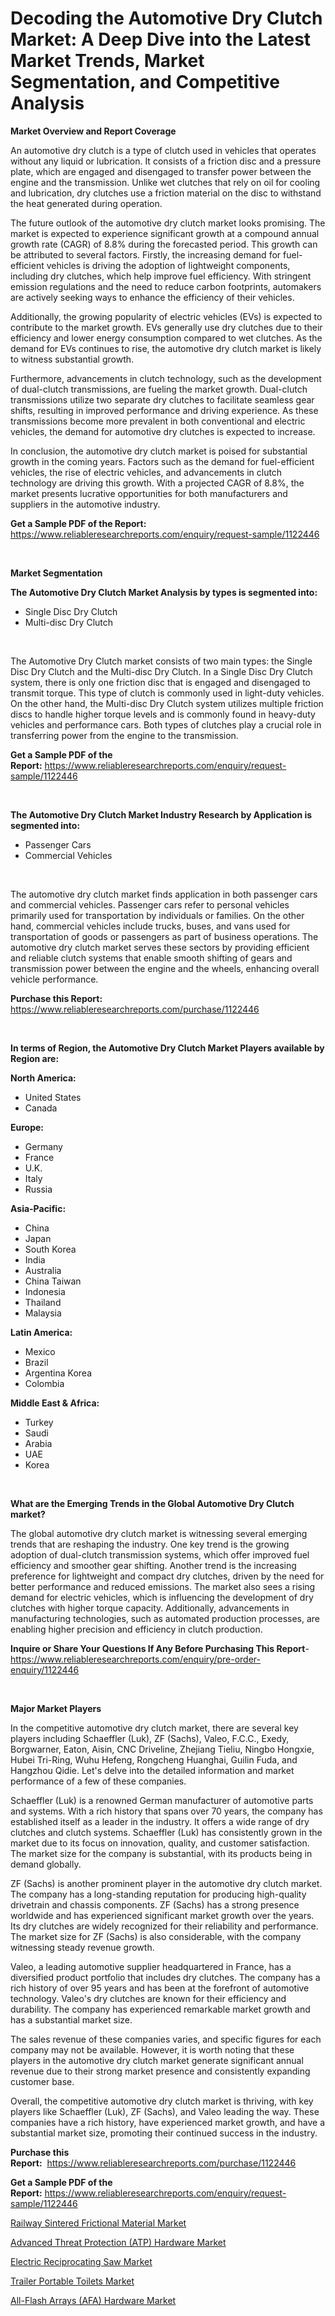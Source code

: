 <p><h1>Decoding the Automotive Dry Clutch Market: A Deep Dive into the Latest Market Trends, Market Segmentation, and Competitive Analysis</h1></p><p><strong>Market Overview and Report Coverage</strong></p>
<p><p>An automotive dry clutch is a type of clutch used in vehicles that operates without any liquid or lubrication. It consists of a friction disc and a pressure plate, which are engaged and disengaged to transfer power between the engine and the transmission. Unlike wet clutches that rely on oil for cooling and lubrication, dry clutches use a friction material on the disc to withstand the heat generated during operation.</p><p>The future outlook of the automotive dry clutch market looks promising. The market is expected to experience significant growth at a compound annual growth rate (CAGR) of 8.8% during the forecasted period. This growth can be attributed to several factors. Firstly, the increasing demand for fuel-efficient vehicles is driving the adoption of lightweight components, including dry clutches, which help improve fuel efficiency. With stringent emission regulations and the need to reduce carbon footprints, automakers are actively seeking ways to enhance the efficiency of their vehicles.</p><p>Additionally, the growing popularity of electric vehicles (EVs) is expected to contribute to the market growth. EVs generally use dry clutches due to their efficiency and lower energy consumption compared to wet clutches. As the demand for EVs continues to rise, the automotive dry clutch market is likely to witness substantial growth.</p><p>Furthermore, advancements in clutch technology, such as the development of dual-clutch transmissions, are fueling the market growth. Dual-clutch transmissions utilize two separate dry clutches to facilitate seamless gear shifts, resulting in improved performance and driving experience. As these transmissions become more prevalent in both conventional and electric vehicles, the demand for automotive dry clutches is expected to increase.</p><p>In conclusion, the automotive dry clutch market is poised for substantial growth in the coming years. Factors such as the demand for fuel-efficient vehicles, the rise of electric vehicles, and advancements in clutch technology are driving this growth. With a projected CAGR of 8.8%, the market presents lucrative opportunities for both manufacturers and suppliers in the automotive industry.</p></p>
<p><strong>Get a Sample PDF of the Report:</strong> <a href="https://www.reliableresearchreports.com/enquiry/request-sample/1122446">https://www.reliableresearchreports.com/enquiry/request-sample/1122446</a></p>
<p>&nbsp;</p>
<p><strong>Market Segmentation</strong></p>
<p><strong>The Automotive Dry Clutch Market Analysis by types is segmented into:</strong></p>
<p><ul><li>Single Disc Dry Clutch</li><li>Multi-disc Dry Clutch</li></ul></p>
<p>&nbsp;</p>
<p><p>The Automotive Dry Clutch market consists of two main types: the Single Disc Dry Clutch and the Multi-disc Dry Clutch. In a Single Disc Dry Clutch system, there is only one friction disc that is engaged and disengaged to transmit torque. This type of clutch is commonly used in light-duty vehicles. On the other hand, the Multi-disc Dry Clutch system utilizes multiple friction discs to handle higher torque levels and is commonly found in heavy-duty vehicles and performance cars. Both types of clutches play a crucial role in transferring power from the engine to the transmission.</p></p>
<p><strong>Get a Sample PDF of the Report:</strong>&nbsp;<a href="https://www.reliableresearchreports.com/enquiry/request-sample/1122446">https://www.reliableresearchreports.com/enquiry/request-sample/1122446</a></p>
<p>&nbsp;</p>
<p><strong>The Automotive Dry Clutch Market Industry Research by Application is segmented into:</strong></p>
<p><ul><li>Passenger Cars</li><li>Commercial Vehicles</li></ul></p>
<p>&nbsp;</p>
<p><p>The automotive dry clutch market finds application in both passenger cars and commercial vehicles. Passenger cars refer to personal vehicles primarily used for transportation by individuals or families. On the other hand, commercial vehicles include trucks, buses, and vans used for transportation of goods or passengers as part of business operations. The automotive dry clutch market serves these sectors by providing efficient and reliable clutch systems that enable smooth shifting of gears and transmission power between the engine and the wheels, enhancing overall vehicle performance.</p></p>
<p><strong>Purchase this Report:</strong>&nbsp; <a href="https://www.reliableresearchreports.com/purchase/1122446">https://www.reliableresearchreports.com/purchase/1122446</a></p>
<p>&nbsp;</p>
<p><strong>In terms of Region, the Automotive Dry Clutch Market Players available by Region are:</strong></p>
<p>
    <p> <strong> North America: </strong>
        <ul>
            <li>United States</li>
            <li>Canada</li>
        </ul>
        </p> 
    <p> <strong> Europe: </strong>
        <ul>
            <li>Germany</li>
            <li>France</li>
            <li>U.K.</li>
            <li>Italy</li>
            <li>Russia</li>
        </ul>
        </p> 
    <p> <strong> Asia-Pacific: </strong>
        <ul>
            <li>China</li>
            <li>Japan</li>
            <li>South Korea</li>
            <li>India</li>
            <li>Australia</li>
            <li>China Taiwan</li>
            <li>Indonesia</li>
            <li>Thailand</li>
            <li>Malaysia</li>
        </ul>
        </p> 
    <p> <strong> Latin America: </strong>
        <ul>
            <li>Mexico</li>
            <li>Brazil</li>
            <li>Argentina Korea</li>
            <li>Colombia</li>
        </ul>
        </p> 
    <p> <strong> Middle East & Africa: </strong>
        <ul>
            <li>Turkey</li>
            <li>Saudi</li>
            <li>Arabia</li>
            <li>UAE</li>
            <li>Korea</li>
        </ul>
    </p>
    </p>
<p>&nbsp;</p>
<p><strong>What are the Emerging Trends in the Global Automotive Dry Clutch market?</strong></p>
<p><p>The global automotive dry clutch market is witnessing several emerging trends that are reshaping the industry. One key trend is the growing adoption of dual-clutch transmission systems, which offer improved fuel efficiency and smoother gear shifting. Another trend is the increasing preference for lightweight and compact dry clutches, driven by the need for better performance and reduced emissions. The market also sees a rising demand for electric vehicles, which is influencing the development of dry clutches with higher torque capacity. Additionally, advancements in manufacturing technologies, such as automated production processes, are enabling higher precision and efficiency in clutch production.</p></p>
<p><strong>Inquire or Share Your Questions If Any Before Purchasing This Report</strong>- <a href="https://www.reliableresearchreports.com/enquiry/pre-order-enquiry/1122446">https://www.reliableresearchreports.com/enquiry/pre-order-enquiry/1122446</a></p>
<p>&nbsp;</p>
<p><strong>Major Market Players</strong></p>
<p><p>In the competitive automotive dry clutch market, there are several key players including Schaeffler (Luk), ZF (Sachs), Valeo, F.C.C., Exedy, Borgwarner, Eaton, Aisin, CNC Driveline, Zhejiang Tieliu, Ningbo Hongxie, Hubei Tri-Ring, Wuhu Hefeng, Rongcheng Huanghai, Guilin Fuda, and Hangzhou Qidie. Let's delve into the detailed information and market performance of a few of these companies.</p><p>Schaeffler (Luk) is a renowned German manufacturer of automotive parts and systems. With a rich history that spans over 70 years, the company has established itself as a leader in the industry. It offers a wide range of dry clutches and clutch systems. Schaeffler (Luk) has consistently grown in the market due to its focus on innovation, quality, and customer satisfaction. The market size for the company is substantial, with its products being in demand globally.</p><p>ZF (Sachs) is another prominent player in the automotive dry clutch market. The company has a long-standing reputation for producing high-quality drivetrain and chassis components. ZF (Sachs) has a strong presence worldwide and has experienced significant market growth over the years. Its dry clutches are widely recognized for their reliability and performance. The market size for ZF (Sachs) is also considerable, with the company witnessing steady revenue growth.</p><p>Valeo, a leading automotive supplier headquartered in France, has a diversified product portfolio that includes dry clutches. The company has a rich history of over 95 years and has been at the forefront of automotive technology. Valeo's dry clutches are known for their efficiency and durability. The company has experienced remarkable market growth and has a substantial market size.</p><p>The sales revenue of these companies varies, and specific figures for each company may not be available. However, it is worth noting that these players in the automotive dry clutch market generate significant annual revenue due to their strong market presence and consistently expanding customer base.</p><p>Overall, the competitive automotive dry clutch market is thriving, with key players like Schaeffler (Luk), ZF (Sachs), and Valeo leading the way. These companies have a rich history, have experienced market growth, and have a substantial market size, promoting their continued success in the industry.</p></p>
<p><strong>Purchase this Report:</strong>&nbsp;&nbsp;<a href="https://www.reliableresearchreports.com/purchase/1122446">https://www.reliableresearchreports.com/purchase/1122446</a></p>
<p></p>
<p><strong>Get a Sample PDF of the Report:</strong>&nbsp;<a href="https://www.reliableresearchreports.com/enquiry/request-sample/1122446">https://www.reliableresearchreports.com/enquiry/request-sample/1122446</a></p>
<p><p><a href="https://github.com/GroverBarry/Market-Research-Report-List-2/blob/main/railway-sintered-frictional-material-market.md">Railway Sintered Frictional Material Market</a></p><p><a href="https://www.linkedin.com/pulse/advanced-threat-protection-atp-hardware-market-size-2023-2030-zgwze/">Advanced Threat Protection (ATP) Hardware Market</a></p><p><a href="https://medium.com/@abbieparker1964/electric-reciprocating-saw-market-the-key-to-successful-business-strategy-forecast-till-2030-a7b611fb4191">Electric Reciprocating Saw Market</a></p><p><a href="https://medium.com/@caylawisoky8698/trailer-portable-toilets-market-exploring-market-share-market-trends-and-future-growth-993106b28dad">Trailer Portable Toilets Market</a></p><p><a href="https://www.linkedin.com/pulse/all-flash-arrays-afa-hardware-market-size-2023-2030-global-xxdne/">All-Flash Arrays (AFA) Hardware Market</a></p></p>